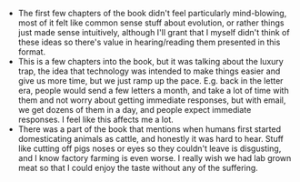 - The first few chapters of the book didn't feel particularly mind-blowing, most of it felt like common sense stuff about evolution, or rather things just made sense intuitively, although I'll grant that I myself didn't think of these ideas so there's value in hearing/reading them presented in this format.
- This is a few chapters into the book, but it was talking about the luxury trap, the idea that technology was intended to make things easier and give us more time, but we just ramp up the pace. E.g. back in the letter era, people would send a few letters a month, and take a lot of time with them and not worry about getting immediate responses, but with email, we get dozens of them in a day, and people expect immediate responses. I feel like this affects me a lot.
- There was a part of the book that mentions when humans first started domesticating animals as cattle, and honestly it was hard to hear. Stuff like cutting off pigs noses or eyes so they couldn't leave is disgusting, and I know factory farming is even worse. I really wish we had lab grown meat so that I could enjoy the taste without any of the suffering.
